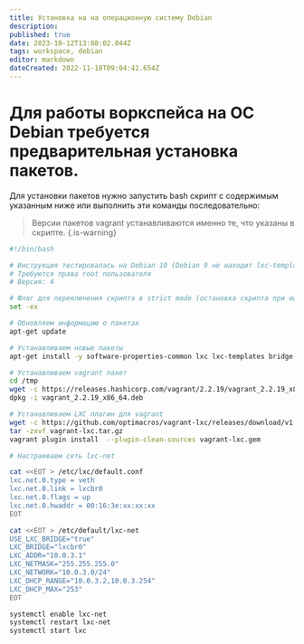 ```yaml
---
title: Установка на на операционную систему Debian
description: 
published: true
date: 2023-10-12T13:08:02.044Z
tags: workspace, debian
editor: markdown
dateCreated: 2022-11-10T09:04:42.654Z
---
```


# Для работы воркспейса на ОС Debian требуется предварительная установка пакетов.

Для установки пакетов нужно запустить bash скрипт с содержимым указанным ниже или выполнить эти команды последовательно:

> Версии пакетов vagrant устанавливаются именно те, что указаны в скрипте.
{.is-warning}
```bash
#!/bin/bash

# Инструкция тестировалась на Debian 10 (Debian 9 не находит lxc-templates, из-за чего не запускается WS)
# Требуются права root пользователя
# Версия: 4

# Флаг для переключения скрипта в strict mode (остановка скрипта при ошибках)
set -ex

# Обновляем информацию о пакетах
apt-get update

# Устанавливаем новые пакеты
apt-get install -y software-properties-common lxc lxc-templates bridge-utils redir tar zip unzip curl wget

# Устанавливаем vagrant пакет
cd /tmp
wget -c https://releases.hashicorp.com/vagrant/2.2.19/vagrant_2.2.19_x86_64.deb
dpkg -i vagrant_2.2.19_x86_64.deb

# Устанавливаем LXC плагин для vagrant
wget -c https://github.com/optimacros/vagrant-lxc/releases/download/v1.4.5/vagrant-lxc.tar.gz
tar -zxvf vagrant-lxc.tar.gz
vagrant plugin install  --plugin-clean-sources vagrant-lxc.gem

# Настраиваем сеть lxc-net

cat <<EOT > /etc/lxc/default.conf
lxc.net.0.type = veth
lxc.net.0.link = lxcbr0
lxc.net.0.flags = up
lxc.net.0.hwaddr = 00:16:3e:xx:xx:xx
EOT

cat <<EOT > /etc/default/lxc-net
USE_LXC_BRIDGE="true"
LXC_BRIDGE="lxcbr0"
LXC_ADDR="10.0.3.1"
LXC_NETMASK="255.255.255.0"
LXC_NETWORK="10.0.3.0/24"
LXC_DHCP_RANGE="10.0.3.2,10.0.3.254"
LXC_DHCP_MAX="253"
EOT

systemctl enable lxc-net
systemctl restart lxc-net
systemctl start lxc
```